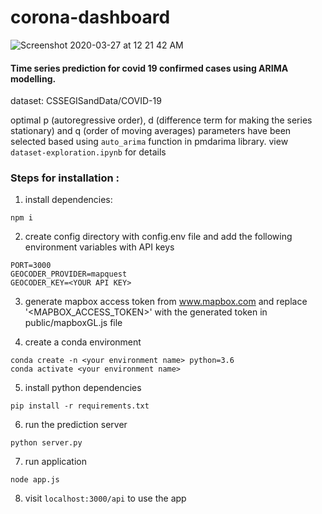 # corona-dashboard

![Screenshot 2020-03-27 at 12 21 42 AM](https://user-images.githubusercontent.com/32244337/77686919-a83b8400-6fc3-11ea-88fb-cc0cef6d4747.png)

#### Time series prediction for covid 19 confirmed cases using ARIMA modelling.
dataset: CSSEGISandData/COVID-19

optimal p (autoregressive order), d (difference term for making the series stationary) and q (order of moving averages) parameters have been selected based using `auto_arima` function in pmdarima library.
view `dataset-exploration.ipynb` for details

### Steps for installation :
1. install dependencies:
```
npm i
```
2. create config directory with config.env file and add the following environment variables with API keys
```
PORT=3000
GEOCODER_PROVIDER=mapquest
GEOCODER_KEY=<YOUR API KEY>
```
3. generate mapbox access token from www.mapbox.com and replace '<MAPBOX_ACCESS_TOKEN>' with the generated token in public/mapboxGL.js file

4. create a conda environment
```
conda create -n <your environment name> python=3.6
conda activate <your environment name>
```
5. install python dependencies
```
pip install -r requirements.txt
```
6. run the prediction server
```
python server.py
```
7. run application
```
node app.js
```
8. visit `localhost:3000/api` to use the app

